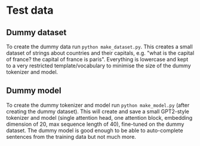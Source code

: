 # Test data

## Dummy dataset

To create the dummy data run `python make_dataset.py`. This creates a small dataset of strings about countries
and their capitals, e.g. "what is the capital of france? the capital of france is paris". Everything is
lowercase and kept to a very restricted template/vocabulary to minimise the size of the dummy tokenizer and
model.

## Dummy model

To create the dummy tokenizer and model run `python make_model.py` (after creating the dummy dataset). This
will create and save a small GPT2-style tokenizer and model (single attention head, one attention block,
embedding dimension of 20, max sequence length of 40), fine-tuned on the dummy dataset. The dummy model is
good enough to be able to auto-complete sentences from the training data but not much more.
